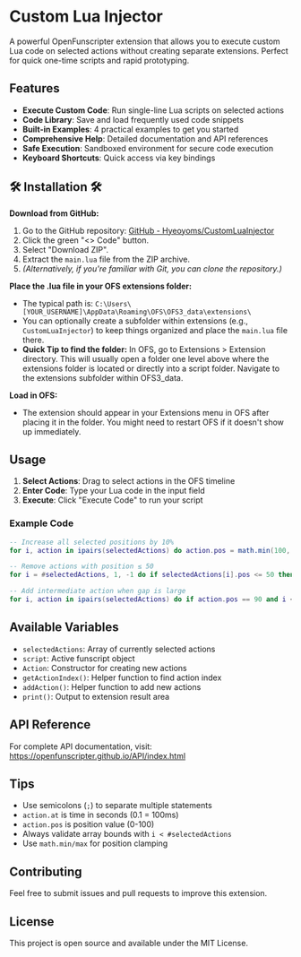 # Custom Lua Injector

A powerful OpenFunscripter extension that allows you to execute custom Lua code on selected actions without creating separate extensions. Perfect for quick one-time scripts and rapid prototyping.

## Features

- **Execute Custom Code**: Run single-line Lua scripts on selected actions
- **Code Library**: Save and load frequently used code snippets
- **Built-in Examples**: 4 practical examples to get you started
- **Comprehensive Help**: Detailed documentation and API references
- **Safe Execution**: Sandboxed environment for secure code execution
- **Keyboard Shortcuts**: Quick access via key bindings

## :hammer_and_wrench: Installation :hammer_and_wrench:

**Download from GitHub:**
1. Go to the GitHub repository: [GitHub - Hyeoyoms/CustomLuaInjector](https://github.com/Hyeoyoms/CustomLuaInjector)
2. Click the green "<> Code" button.
3. Select "Download ZIP".
4. Extract the `main.lua` file from the ZIP archive.
5. *(Alternatively, if you're familiar with Git, you can clone the repository.)*

**Place the .lua file in your OFS extensions folder:**
- The typical path is: `C:\Users\[YOUR_USERNAME]\AppData\Roaming\OFS\OFS3_data\extensions\`
- You can optionally create a subfolder within extensions (e.g., `CustomLuaInjector`) to keep things organized and place the `main.lua` file there.
- **Quick Tip to find the folder:** In OFS, go to Extensions > Extension directory. This will usually open a folder one level above where the extensions folder is located or directly into a script folder. Navigate to the extensions subfolder within OFS3_data.

**Load in OFS:**
- The extension should appear in your Extensions menu in OFS after placing it in the folder. You might need to restart OFS if it doesn't show up immediately.

## Usage

1. **Select Actions**: Drag to select actions in the OFS timeline
2. **Enter Code**: Type your Lua code in the input field
3. **Execute**: Click "Execute Code" to run your script

### Example Code

```lua
-- Increase all selected positions by 10%
for i, action in ipairs(selectedActions) do action.pos = math.min(100, action.pos * 1.1); end;

-- Remove actions with position ≤ 50
for i = #selectedActions, 1, -1 do if selectedActions[i].pos <= 50 then script:markForRemoval(getActionIndex(selectedActions[i])); end; end; script:removeMarked();

-- Add intermediate action when gap is large
for i, action in ipairs(selectedActions) do if action.pos == 90 and i < #selectedActions and (selectedActions[i + 1].at - action.at) >= 0.13 then table.insert(script.actions, Action.new(action.at + 0.06702, 80, false)); end; end;
```

## Available Variables

- `selectedActions`: Array of currently selected actions
- `script`: Active funscript object
- `Action`: Constructor for creating new actions
- `getActionIndex()`: Helper function to find action index
- `addAction()`: Helper function to add new actions
- `print()`: Output to extension result area

## API Reference

For complete API documentation, visit: https://openfunscripter.github.io/API/index.html

## Tips

- Use semicolons (`;`) to separate multiple statements
- `action.at` is time in seconds (0.1 = 100ms)
- `action.pos` is position value (0-100)
- Always validate array bounds with `i < #selectedActions`
- Use `math.min/max` for position clamping

## Contributing

Feel free to submit issues and pull requests to improve this extension.

## License

This project is open source and available under the MIT License.